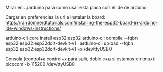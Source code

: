 Mirar en ../arduino para como usar esta placa con el ide de arduino

Cargar en preferencias la url e instalar la board:
https://randomnerdtutorials.com/installing-the-esp32-board-in-arduino-ide-windows-instructions/



arduino-cli core install esp32:esp32
arduino-cli compile --fqbn esp32:esp32:esp32doit-devkit-v1 .
arduino-cli upload --fqbn esp32:esp32:esp32doit-devkit-v1 -p /dev/ttyUSB0

Consola (control+a control+x para salir, doble c+a si estamos en tmux):
picocom -b 115200 /dev/ttyUSB0
